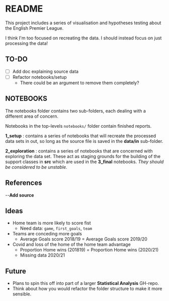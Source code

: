 
# README

This project includes a series of visualisation and hypotheses testing about the English Premier League.

I think I'm too focused on recreating the data.
I should instead focus on just processing the data!

## TO-DO

- [ ] Add doc explaining source data
- [ ] Refactor notebooks/setup
  - There could be an argument to remove them completely?

## NOTEBOOKS

The notebooks folder contains two sub-folders, each dealing with a different area of concern.

Notebooks in the top-levels `notebooks/` folder contain finished reports.

**1_setup**
: contains a series of notebooks that will recreate the  processed data sets in out, so long as the source file is saved in the **data/in** sub-folder.

**2_exploration**
: contains a series of notebooks that are concerned with exploring the data set.
These act as staging grounds for the building of the support classes in **src** which are used in the **3_final** notebooks.
*They should be considered to be unstable.*

## References

--**Add source**

## Ideas

- Home team is more likely to score fist
  - Need data: `game`, `first_goals`, `team`
- Teams are conceding more goals
  - Average Goals score 2018/19 = Average Goals score 2019/20
- Covid and loss of the home of the home team advantage
  - Proportion Home wins (201819) = Proportion Home wins (2020/21)
  - Missing data 2020/21

## Future

- Plans to spin this off into part of a larger **Statistical Analysis** GH-repo.
- Think about how you would refactor the folder structure to make it more sensible.
